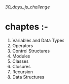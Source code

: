 ###### 30_days_js_challenge

# chaptes :-

1. Variables and Data Types
2. Operators
3. Control Structures
4. Modules
5. Classes
6. Closures
7. Recursion
8. Data Structures

